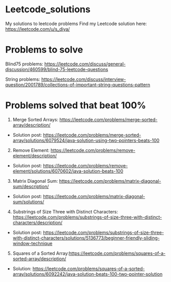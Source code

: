 # Leetcode_solutions

My solutions to leetcode problems
Find my Leetcode solution here: https://leetcode.com/u/s_diya/

# Problems to solve

Blind75 problems: https://leetcode.com/discuss/general-discussion/460599/blind-75-leetcode-questions

String problems: https://leetcode.com/discuss/interview-question/2001789/collections-of-important-string-questions-pattern

# Problems solved that beat 100%

1. Merge Sorted Arrays: https://leetcode.com/problems/merge-sorted-array/description/

- Solution post: https://leetcode.com/problems/merge-sorted-array/solutions/6079524/java-solution-using-two-pointers-beats-100

2. Remove Element: https://leetcode.com/problems/remove-element/description/

- Solution post: https://leetcode.com/problems/remove-element/solutions/6070602/java-solution-beats-100

3. Matrix Diagonal Sum: https://leetcode.com/problems/matrix-diagonal-sum/description/

- Solution post: https://leetcode.com/problems/matrix-diagonal-sum/solutions/

4. Substrings of Size Three with Distinct Characters: https://leetcode.com/problems/substrings-of-size-three-with-distinct-characters/description/

- Solution post: https://leetcode.com/problems/substrings-of-size-three-with-distinct-characters/solutions/5136773/beginner-friendly-sliding-window-technique

5. Squares of a Sorted Array:https://leetcode.com/problems/squares-of-a-sorted-array/description/

- Solution: https://leetcode.com/problems/squares-of-a-sorted-array/solutions/6092242/java-solution-beats-100-two-pointer-solution
